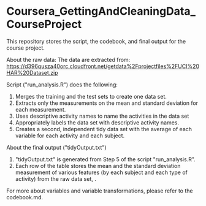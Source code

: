 Coursera_GettingAndCleaningData_CourseProject
=============================================
This repository stores the script, the codebook, and final output for the course project.

About the raw data:
The data are extracted from: https://d396qusza40orc.cloudfront.net/getdata%2Fprojectfiles%2FUCI%20HAR%20Dataset.zip

Script ("run_analysis.R") does the following:
1. Merges the training and the test sets to create one data set.
2. Extracts only the measurements on the mean and standard deviation for each measurement.
3. Uses descriptive activity names to name the activities in the data set
4. Appropriately labels the data set with descriptive activity names.
5. Creates a second, independent tidy data set with the average of each variable for each activity and each subject.

About the final output ("tidyOutput.txt")
1. "tidyOutput.txt" is generated from Step 5 of the script "run_analysis.R".
2. Each row of the table stores the mean and the standard deviation measurement of various features (by each subject and each type of activity) from the raw data set, . 

For more about variables and variable transformations, please refer to the codebook.md.
